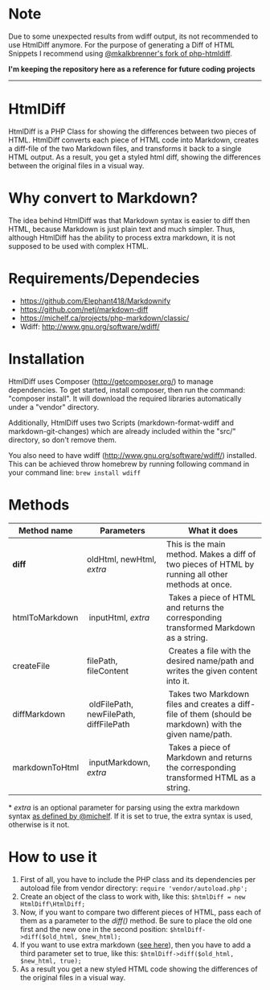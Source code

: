 # Note
Due to some unexpected results from wdiff output, its not recommended to use HtmlDiff anymore.
For the purpose of generating a Diff of HTML Snippets I recommend using [@mkalkbrenner's fork of php-htmldiff](https://github.com/mkalkbrenner/php-htmldiff).

**I'm keeping the repository here as a reference for future coding projects**

---

# HtmlDiff
HtmlDiff is a PHP Class for showing the differences between two pieces of HTML. HtmlDiff converts each piece of HTML code into Markdown, creates a diff-file of the two Markdown files, and transforms it back to a single HTML output. As a result, you get a styled html diff, showing the differences between the original files in a visual way.

# Why convert to Markdown?
The idea behind HtmlDiff was that Markdown syntax is easier to diff then HTML, because Markdown is just plain text and much simpler. Thus, although HtmlDiff has the ability to process extra markdown, it is not supposed to be used with complex HTML.

# Requirements/Dependecies
* https://github.com/Elephant418/Markdownify
* https://github.com/netj/markdown-diff
* https://michelf.ca/projects/php-markdown/classic/
* Wdiff: http://www.gnu.org/software/wdiff/

# Installation
HtmlDiff uses Composer (http://getcomposer.org/) to manage dependencies. To get started, install composer, then run the command: "composer install". It will download the required libraries automatically under a "vendor" directory.

Additionally, HtmlDiff uses two Scripts (markdown-format-wdiff and markdown-git-changes) which are already included within the "src/" directory, so don't remove them.

You also need to have wdiff (http://www.gnu.org/software/wdiff/) installed. This can be achieved throw homebrew by running following command in your command line: ```brew install wdiff```


# Methods
Method name      | Parameters | What it does
---------------- | ---------- | ------------
**diff** | oldHtml, newHtml, *extra* | This is the main method. Makes a diff of two pieces of HTML by running all other methods at once.
htmlToMarkdown | inputHtml, *extra*  | Takes a piece of HTML and returns the corresponding transformed Markdown as a string.
createFile     | filePath, fileContent | Creates a file with the desired name/path and writes the given content into it.
diffMarkdown  | oldFilePath, newFilePath, diffFilePath | Takes two Markdown files and creates a diff-file of them (should be markdown) with the given name/path.
markdownToHtml | inputMarkdown, *extra* | Takes a piece of Markdown and returns the corresponding transformed HTML as a string.
\* _extra_ is an optional parameter for parsing using the extra markdown syntax [as defined by @michelf](https://michelf.ca/projects/php-markdown/extra/). If it is set to true, the extra syntax is used, otherwise is it not.

# How to use it
1. First of all, you have to include the PHP class and its dependencies per autoload file from vendor directory: `require 'vendor/autoload.php';`
2. Create an object of the class to work with, like this: `$htmlDiff = new HtmlDiff\HtmlDiff;`
3. Now, if you want to compare two different pieces of HTML, pass each of them as a parameter to the *diff()* method. Be sure to place the old one first and the new one in the second position: `$htmlDiff->diff($old_html, $new_html);`
4. If you want to use extra markdown ([see here](https://michelf.ca/projects/php-markdown/extra/)), then you have to add a third parameter set to true, like this: `$htmlDiff->diff($old_html, $new_html, true);`
5. As a result you get a new styled HTML code showing the differences of the original files in a visual way.
